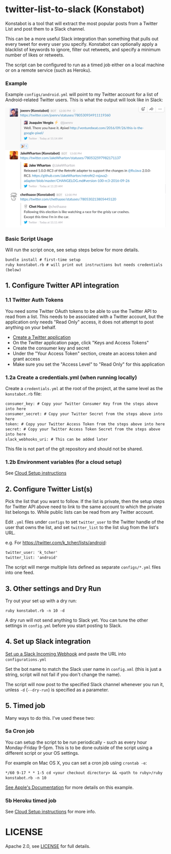 # twitter-list-to-slack (Konstabot)

Konstabot is a tool that will extract the most popular posts from a Twitter List and post them to a Slack channel.

This can be a more useful Slack integration than something that pulls out every tweet for every user you specify. Konstabot can optionally apply a blacklist of keywords to ignore, filter out retweets, and specify a minimum number of likes or retweets.

The script can be configured to run as a timed job either on a local machine or on a
remote service (such as Heroku).

### Example

Example `configs/android.yml` will point to my Twitter account for a list of Android-related Twitter users. This is what the output will look like in Slack:

<img src="docs/Konstabot_example.png" alt="Screenshot of an example of Slack integration" width="600px"/>

### Basic Script Usage

Will run the script once, see setup steps below for more details.

    bundle install # first-time setup
    ruby konstabot.rb # will print out instructions but needs credentials (below)

## 1. Configure Twitter API integration

### 1.1 Twitter Auth Tokens
You need some Twitter OAuth tokens to be able to use the Twitter API to read from a list. This needs to be associated with a Twitter account, but the application only needs "Read Only" access, it does not attempt to post anything on your behalf.

* [Create a Twitter application](https://apps.twitter.com/)
* On the Twitter application page, click "Keys and Access Tokens"
* Create the consumer key and secret
* Under the "Your Access Token" section, create an access token and grant access
* Make sure you set the "Access Level" to "Read Only" for this application

### 1.2a Create a credentials.yml (when running locally)

Create a `credentials.yml` at the root of the project, at the same level as the `konstabot.rb` file:

    consumer_key: # Copy your Twitter Consumer Key from the steps above into here
    consumer_secret: # Copy your Twitter Secret from the steps above into here
    token: # Copy your Twitter Access Token from the steps above into here
    secret: # Copy your Twitter Access Token Secret from the steps above into here
    slack_webhooks_uri: # This can be added later

This file is not part of the git repository and should not be shared.

### 1.2b Environment variables (for a cloud setup)
See [Cloud Setup instructions](CloudSetup.md)

## 2. Configure Twitter List(s)
Pick the list that you want to follow. If the list is private, then the setup steps for Twitter API above need to link to the same account to which the private list belongs to. While public lists can be read from any Twitter account.

Edit `.yml` files under `configs` to set `twitter_user` to the Twitter handle of the user that owns the list, and set `twitter_list` to the list slug from the list's URL.

e.g. For https://twitter.com/k_tcher/lists/android:

    twitter_user: 'k_tcher'
    twitter_list: 'android'

The script will merge multiple lists defined as separate `configs/*.yml` files into one feed.

## 3. Other settings and Dry Run
Try out your set up with a dry run:

    ruby konstabot.rb -n 10 -d

A dry run will not send anything to Slack yet. You can tune the other settings in `config.yml` before you start posting to Slack.

## 4. Set up Slack integration

[Set up a Slack Incoming Webhook](https://api.slack.com/custom-integrations) and paste the URL into `configurations.yml`

Set the bot name to match the Slack user name in `config.xml` (this is just a string, script will not fail if you don't change the name).

The script will now post to the specified Slack channel whenever you run it, unless `-d` (`--dry-run`) is specified as a parameter.

## 5. Timed job

Many ways to do this. I've used these two:

### 5a Cron job

You can setup the script to be run periodically - such as every hour Monday-Friday 9-5pm. This is to be done outside of the script using a different script or your OS settings.

For example on Mac OS X, you can set a cron job using `crontab -e`:

    */60 9-17 * * 1-5 cd <your checkout directory> && <path to ruby>/ruby konstabot.rb -n 10

[See Apple's Documentation](https://developer.apple.com/library/content/documentation/MacOSX/Conceptual/BPSystemStartup/Chapters/ScheduledJobs.html) for more details on this example.

### 5b Heroku timed job
  See [Cloud Setup instructions](docs/CLOUD_SETUP.md) for more info.

# LICENSE

Apache 2.0, see [LICENSE](LICENSE) for full details.
